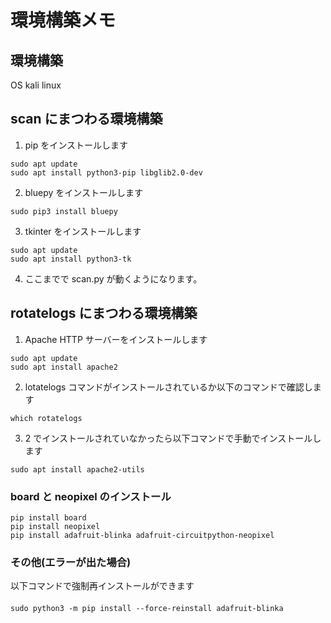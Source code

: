 # 環境構築メモ

## 環境構築

OS kali linux

## scan にまつわる環境構築

1. pip をインストールします

```:shell
sudo apt update
sudo apt install python3-pip libglib2.0-dev
```

2. bluepy をインストールします

```:shell
sudo pip3 install bluepy
```

3. tkinter をインストールします

```
sudo apt update
sudo apt install python3-tk
```

4. ここまでで scan.py が動くようになります。

## rotatelogs にまつわる環境構築

1. Apache HTTP サーバーをインストールします

```:shell
sudo apt update
sudo apt install apache2
```

2. lotatelogs コマンドがインストールされているか以下のコマンドで確認します

```:shell
which rotatelogs
```

3. 2 でインストールされていなかったら以下コマンドで手動でインストールします

```:shell
sudo apt install apache2-utils
```

### board と neopixel のインストール

```:shell
pip install board
pip install neopixel
pip install adafruit-blinka adafruit-circuitpython-neopixel
```

### その他(エラーが出た場合)

以下コマンドで強制再インストールができます

####

```:shell
sudo python3 -m pip install --force-reinstall adafruit-blinka
```
